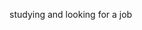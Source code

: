 studying and looking for a job

<!---
Grand-Tur99/Grand-Tur99 is a ✨ special ✨ repository because its `README.md` (this file) appears on your GitHub profile.
You can click the Preview link to take a look at your changes.
--->
